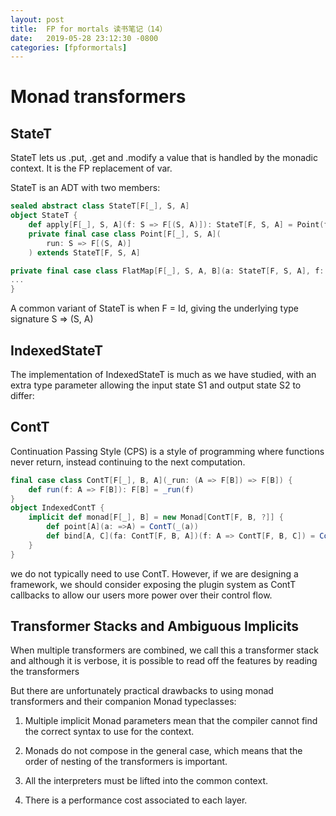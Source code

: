 ```yaml
---
layout: post
title:  FP for mortals 读书笔记（14）
date:   2019-05-28 23:12:30 -0800
categories: [fpformortals]
---
```


# Monad transformers

## StateT

StateT lets us .put, .get and .modify a value that is handled by the monadic context. It is the FP replacement of var.

StateT is an ADT with two members:

```scala
sealed abstract class StateT[F[_], S, A]
object StateT {
    def apply[F[_], S, A](f: S => F[(S, A)]): StateT[F, S, A] = Point(f)
    private final case class Point[F[_], S, A](
        run: S => F[(S, A)]
    ) extends StateT[F, S, A]

private final case class FlatMap[F[_], S, A, B](a: StateT[F, S, A], f: (S, A) => StateT[F, S, B]) extends StateT[F, S, B]
...
}

```

A common variant of StateT is when F = Id, giving the underlying type signature S => (S, A)

## IndexedStateT

The implementation of IndexedStateT is much as we have studied, with an extra type parameter allowing the input state S1 and output state S2 to differ:

## ContT

Continuation Passing Style (CPS) is a style of programming where functions never return, instead continuing to the next computation.

```scala
final case class ContT[F[_], B, A](_run: (A => F[B]) => F[B]) {
    def run(f: A => F[B]): F[B] = _run(f)
}
object IndexedContT {
    implicit def monad[F[_], B] = new Monad[ContT[F, B, ?]] {
        def point[A](a: =>A) = ContT(_(a))
        def bind[A, C](fa: ContT[F, B, A])(f: A => ContT[F, B, C]) = ContT(c_fb => fa.run(a => f(a).run(c_fb)))
    }
}

```

we do not typically need to use ContT. However, if we are designing a framework, we should consider exposing the plugin system as ContT callbacks to allow our users more power over their control flow. 

## Transformer Stacks and Ambiguous Implicits

When multiple transformers are combined, we call this a transformer stack and although it is verbose, it is possible to read off the features by reading the transformers

But there are unfortunately practical drawbacks to using monad transformers and their companion Monad typeclasses:
1. Multiple implicit Monad parameters mean that the compiler cannot find the correct syntax to use for the context.

2. Monads do not compose in the general case, which means that the order of nesting of the transformers is important.

3. All the interpreters must be lifted into the common context.

4. There is a performance cost associated to each layer.
